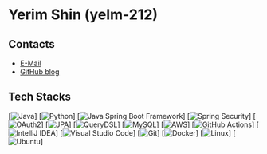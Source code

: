# Yerim Shin (yelm-212)

## Contacts

- [E-Mail](mailto:21yrshin@naver.com)
- [GitHub blog](https://yelm-212.github.io/)

## Tech Stacks

[![Java](https://img.shields.io/badge/Java-007396?style=for-the-badge&logo=Java&logoColor=white)]
[![Python](https://img.shields.io/badge/Python-3776AB?style=for-the-badge&logo=Python&logoColor=white)]
[![Java Spring Boot Framework](https://img.shields.io/badge/Java%20Spring%20Boot%20Framework-6DB33F?style=for-the-badge&logo=Spring&logoColor=white)]
[![Spring Security](https://img.shields.io/badge/Spring%20Security-6DB33F?style=for-the-badge&logo=Spring&logoColor=white)]
[![OAuth2](https://img.shields.io/badge/OAuth2-6DB33F?style=for-the-badge&logo=Spring&logoColor=white)]
[![JPA](https://img.shields.io/badge/JPA-6DB33F?style=for-the-badge&logo=Spring&logoColor=white)]
[![QueryDSL](https://img.shields.io/badge/QueryDSL-6DB33F?style=for-the-badge&logo=Spring&logoColor=white)]
[![MySQL](https://img.shields.io/badge/MySQL-4479A1?style=for-the-badge&logo=MySQL&logoColor=white)]
[![AWS](https://img.shields.io/badge/AWS-232F3E?style=for-the-badge&logo=Amazon-AWS&logoColor=white)]
[![GitHub Actions](https://img.shields.io/badge/GitHub%20Actions-2088FF?style=for-the-badge&logo=GitHub-Actions&logoColor=white)]
[![IntelliJ IDEA](https://img.shields.io/badge/IntelliJ%20IDEA-000000?style=for-the-badge&logo=IntelliJ-IDEA&logoColor=white)]
[![Visual Studio Code](https://img.shields.io/badge/Visual%20Studio%20Code-007ACC?style=for-the-badge&logo=Visual-Studio-Code&logoColor=white)]
[![Git](https://img.shields.io/badge/Git-F05032?style=for-the-badge&logo=Git&logoColor=white)]
[![Docker](https://img.shields.io/badge/Docker-2496ED?style=for-the-badge&logo=Docker&logoColor=white)]
[![Linux](https://img.shields.io/badge/Linux-FCC624?style=for-the-badge&logo=Linux&logoColor=black)]
[![Ubuntu](https://img.shields.io/badge/Ubuntu-E95420?style=for-the-badge&logo=Ubuntu&logoColor=white)]
